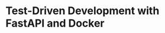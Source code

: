 # Test-Driven Development with FastAPI and Docker

<!-- ![Continuous Integration and Delivery](https://github.com/Akaori/fastapi-tdd-docker/workflows/Continuous%20Integration%20and%20Delivery/badge.svg?branch=master) -->